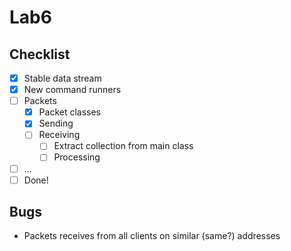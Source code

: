 # Lab6

## Checklist

  - [x] Stable data stream
  - [X] New command runners
  - [ ] Packets
    - [X] Packet classes
    - [X] Sending
    - [ ] Receiving
      - [ ] Extract collection from main class
      - [ ] Processing
  - [ ] ...
  - [ ] Done!

## Bugs

  - Packets receives from all clients on similar (same?) addresses
